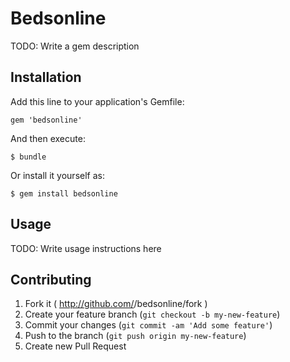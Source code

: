 # Bedsonline

TODO: Write a gem description

## Installation

Add this line to your application's Gemfile:

    gem 'bedsonline'

And then execute:

    $ bundle

Or install it yourself as:

    $ gem install bedsonline

## Usage

TODO: Write usage instructions here

## Contributing

1. Fork it ( http://github.com/<my-github-username>/bedsonline/fork )
2. Create your feature branch (`git checkout -b my-new-feature`)
3. Commit your changes (`git commit -am 'Add some feature'`)
4. Push to the branch (`git push origin my-new-feature`)
5. Create new Pull Request
